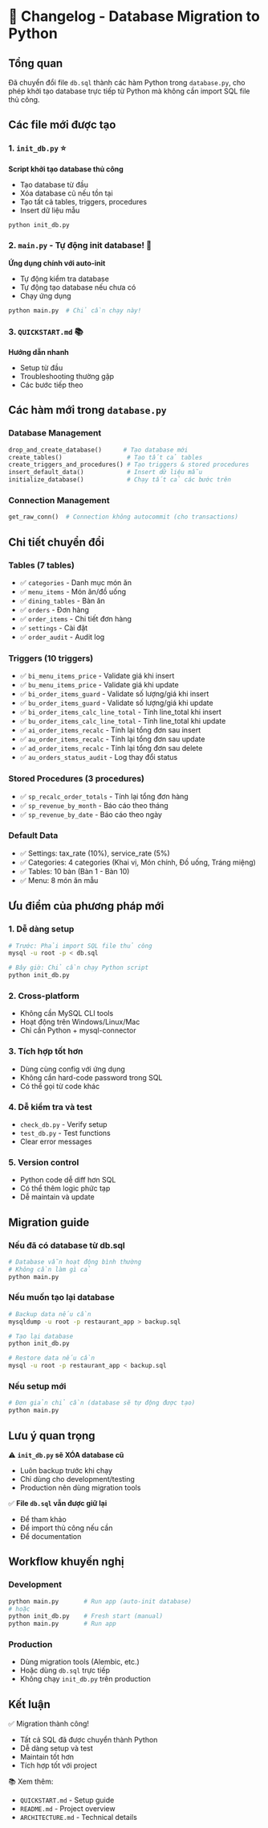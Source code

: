 # 📝 Changelog - Database Migration to Python

## Tổng quan

Đã chuyển đổi file `db.sql` thành các hàm Python trong `database.py`, cho phép khởi tạo database trực tiếp từ Python mà không cần import SQL file thủ công.

## Các file mới được tạo

### 1. `init_db.py` ⭐
**Script khởi tạo database thủ công**
- Tạo database từ đầu
- Xóa database cũ nếu tồn tại
- Tạo tất cả tables, triggers, procedures
- Insert dữ liệu mẫu

```bash
python init_db.py
```

### 2. `main.py` - Tự động init database! 🎉
**Ứng dụng chính với auto-init**
- Tự động kiểm tra database
- Tự động tạo database nếu chưa có
- Chạy ứng dụng

```bash
python main.py  # Chỉ cần chạy này!
```

### 3. `QUICKSTART.md` 📚
**Hướng dẫn nhanh**
- Setup từ đầu
- Troubleshooting thường gặp
- Các bước tiếp theo

## Các hàm mới trong `database.py`

### Database Management
```python
drop_and_create_database()      # Tạo database mới
create_tables()                  # Tạo tất cả tables
create_triggers_and_procedures() # Tạo triggers & stored procedures
insert_default_data()            # Insert dữ liệu mẫu
initialize_database()            # Chạy tất cả các bước trên
```

### Connection Management
```python
get_raw_conn()  # Connection không autocommit (cho transactions)
```

## Chi tiết chuyển đổi

### Tables (7 tables)
- ✅ `categories` - Danh mục món ăn
- ✅ `menu_items` - Món ăn/đồ uống  
- ✅ `dining_tables` - Bàn ăn
- ✅ `orders` - Đơn hàng
- ✅ `order_items` - Chi tiết đơn hàng
- ✅ `settings` - Cài đặt
- ✅ `order_audit` - Audit log

### Triggers (10 triggers)
- ✅ `bi_menu_items_price` - Validate giá khi insert
- ✅ `bu_menu_items_price` - Validate giá khi update
- ✅ `bi_order_items_guard` - Validate số lượng/giá khi insert
- ✅ `bu_order_items_guard` - Validate số lượng/giá khi update
- ✅ `bi_order_items_calc_line_total` - Tính line_total khi insert
- ✅ `bu_order_items_calc_line_total` - Tính line_total khi update
- ✅ `ai_order_items_recalc` - Tính lại tổng đơn sau insert
- ✅ `au_order_items_recalc` - Tính lại tổng đơn sau update
- ✅ `ad_order_items_recalc` - Tính lại tổng đơn sau delete
- ✅ `au_orders_status_audit` - Log thay đổi status

### Stored Procedures (3 procedures)
- ✅ `sp_recalc_order_totals` - Tính lại tổng đơn hàng
- ✅ `sp_revenue_by_month` - Báo cáo theo tháng
- ✅ `sp_revenue_by_date` - Báo cáo theo ngày

### Default Data
- ✅ Settings: tax_rate (10%), service_rate (5%)
- ✅ Categories: 4 categories (Khai vị, Món chính, Đồ uống, Tráng miệng)
- ✅ Tables: 10 bàn (Bàn 1 - Bàn 10)
- ✅ Menu: 8 món ăn mẫu

## Ưu điểm của phương pháp mới

### 1. Dễ dàng setup
```bash
# Trước: Phải import SQL file thủ công
mysql -u root -p < db.sql

# Bây giờ: Chỉ cần chạy Python script
python init_db.py
```

### 2. Cross-platform
- Không cần MySQL CLI tools
- Hoạt động trên Windows/Linux/Mac
- Chỉ cần Python + mysql-connector

### 3. Tích hợp tốt hơn
- Dùng cùng config với ứng dụng
- Không cần hard-code password trong SQL
- Có thể gọi từ code khác

### 4. Dễ kiểm tra và test
- `check_db.py` - Verify setup
- `test_db.py` - Test functions
- Clear error messages

### 5. Version control
- Python code dễ diff hơn SQL
- Có thể thêm logic phức tạp
- Dễ maintain và update

## Migration guide

### Nếu đã có database từ db.sql
```bash
# Database vẫn hoạt động bình thường
# Không cần làm gì cả
python main.py
```

### Nếu muốn tạo lại database
```bash
# Backup data nếu cần
mysqldump -u root -p restaurant_app > backup.sql

# Tạo lại database
python init_db.py

# Restore data nếu cần
mysql -u root -p restaurant_app < backup.sql
```

### Nếu setup mới
```bash
# Đơn giản chỉ cần (database sẽ tự động được tạo)
python main.py
```

## Lưu ý quan trọng

⚠️ **`init_db.py` sẽ XÓA database cũ**
- Luôn backup trước khi chạy
- Chỉ dùng cho development/testing
- Production nên dùng migration tools

✅ **File `db.sql` vẫn được giữ lại**
- Để tham khảo
- Để import thủ công nếu cần
- Để documentation

## Workflow khuyến nghị

### Development
```bash
python main.py       # Run app (auto-init database)
# hoặc
python init_db.py    # Fresh start (manual)
python main.py       # Run app
```

### Production
- Dùng migration tools (Alembic, etc.)
- Hoặc dùng `db.sql` trực tiếp
- Không chạy `init_db.py` trên production

## Kết luận

✅ Migration thành công!
- Tất cả SQL đã được chuyển thành Python
- Dễ dàng setup và test
- Maintain tốt hơn
- Tích hợp tốt với project

📚 Xem thêm:
- `QUICKSTART.md` - Setup guide
- `README.md` - Project overview
- `ARCHITECTURE.md` - Technical details
